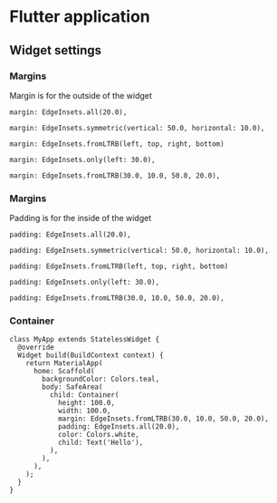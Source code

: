 # Flutter application

## Widget settings 

### Margins
Margin is for the outside of the widget

```
margin: EdgeInsets.all(20.0),
```
```
margin: EdgeInsets.symmetric(vertical: 50.0, horizontal: 10.0),
```
```
margin: EdgeInsets.fromLTRB(left, top, right, bottom)
```
```
margin: EdgeInsets.only(left: 30.0),
```
```
margin: EdgeInsets.fromLTRB(30.0, 10.0, 50.0, 20.0),
```

### Margins
Padding is for the inside of the widget
```
padding: EdgeInsets.all(20.0),
```
```
padding: EdgeInsets.symmetric(vertical: 50.0, horizontal: 10.0),
```
```
padding: EdgeInsets.fromLTRB(left, top, right, bottom)
```
```
padding: EdgeInsets.only(left: 30.0),
```
```
padding: EdgeInsets.fromLTRB(30.0, 10.0, 50.0, 20.0),
```

### Container 
```
class MyApp extends StatelessWidget {
  @override
  Widget build(BuildContext context) {
    return MaterialApp(
      home: Scaffold(
        backgroundColor: Colors.teal,
        body: SafeArea(
          child: Container(
            height: 100.0,
            width: 100.0,
            margin: EdgeInsets.fromLTRB(30.0, 10.0, 50.0, 20.0),
            padding: EdgeInsets.all(20.0),
            color: Colors.white,
            child: Text('Hello'),
          ),
        ),
      ),
    );
  }
}
```

